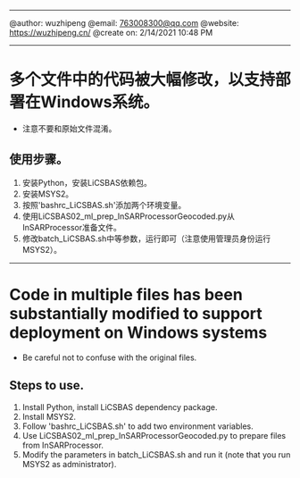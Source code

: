 --------------------------------------------------

@author:      wuzhipeng
@email:       763008300@qq.com
@website:     https://wuzhipeng.cn/
@create on:   2/14/2021 10:48 PM

----------------------------------------------------



# 多个文件中的代码被大幅修改，以支持部署在Windows系统。
* 注意不要和原始文件混淆。

## 使用步骤。
1. 安装Python，安装LiCSBAS依赖包。
2. 安装MSYS2。
3. 按照'bashrc_LiCSBAS.sh'添加两个环境变量。
4. 使用LiCSBAS02_ml_prep_InSARProcessorGeocoded.py从InSARProcessor准备文件。
5. 修改batch_LiCSBAS.sh中等参数，运行即可（注意使用管理员身份运行MSYS2）。



-----------------------

# Code in multiple files has been substantially modified to support deployment on Windows systems
* Be careful not to confuse with the original files.

## Steps to use.
1. Install Python, install LiCSBAS dependency package.
2. Install MSYS2.
3. Follow 'bashrc_LiCSBAS.sh' to add two environment variables.
4. Use LiCSBAS02_ml_prep_InSARProcessorGeocoded.py to prepare files from InSARProcessor.
5. Modify the parameters in batch_LiCSBAS.sh and run it (note that you run MSYS2 as administrator).
